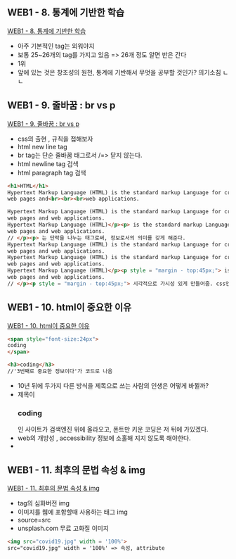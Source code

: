 ## WEB1 - 8. 통계에 기반한 학습
[WEB1 - 8. 통계에 기반한 학습](https://www.youtube.com/watch?v=IJR-pSLGuZM&list=PLuHgQVnccGMDZP7FJ_ZsUrdCGH68ppvPb&index=9&t=0s)

- 아주 기본적인 tag는 외워야지 
- 보통 25~26개의 tag를 가지고 있음 => 26개 정도 알면 반은 간다
- <head> 1위
- 앞에 있는 것은 창조성의 원천, 통계에 기반해서 무엇을 공부할 것인가? 의기소침 ㄴㄴ

## WEB1 - 9. 줄바꿈 : br vs p
[WEB1 - 9. 줄바꿈 : br vs p](https://www.youtube.com/watch?v=IJR-pSLGuZM&list=PLuHgQVnccGMDZP7FJ_ZsUrdCGH68ppvPb&index=9&t=0s)
- css의 출현 , 규칙을 접해보자
- html new line tag
- br tag는 단순 줄바꿈 태그로서 /=> 닫지 않는다.
- html newline tag 검색
- html paragraph tag 검색

```html
<h1>HTML</h1>
Hypertext Markup Language (HTML) is the standard markup Language for creating
web pages and<br><br><br>web applications.

Hypertext Markup Language (HTML) is the standard markup Language for creating
web pages and web applications.
Hypertext Markup Language (HTML)</p><p> is the standard markup Language for creating
web pages and web applications.
// </p><p> 는 단락을 나누는 태그로써, 정보로서의 의미를 갖게 해준다.  
Hypertext Markup Language (HTML) is the standard markup Language for creating
web pages and web applications.
Hypertext Markup Language (HTML) is the standard markup Language for creating
web pages and web applications.
Hypertext Markup Language (HTML)</p><p style = "margin - top:45px;"> is the standard markup Language for creating
web pages and web applications.
// </p><p style = "margin - top:45px;"> 시각적으로 가시성 있게 만들어줌. css언어

```

## WEB1 - 10. html이 중요한 이유
[WEB1 - 10. html이 중요한 이유](https://www.youtube.com/watch?v=MgZRbCaF_rY&list=PLuHgQVnccGMDZP7FJ_ZsUrdCGH68ppvPb&index=10)

```html
<span style="font-size:24px">
coding
</span>

<h3>coding</h3>
//'3번째로 중요한 정보이다'가 코드로 나옴
```
- 10년 뒤에 두가지 다른 방식을 제목으로 쓰는 사람의 인생은 어떻게 바뀔까?
- 제목이 <h3>coding</h3>인 사이트가 검색엔진 위에 올라오고, 폰트만 키운 코딩은 저 뒤에 가있겠다.
- web의 개방성 , accessibility 정보에 소홀해 지지 않도록 해야한다.
- 

## WEB1 - 11. 최후의 문법 속성 & img
[WEB1 - 11. 최후의 문법 속성 & img](https://www.youtube.com/watch?v=RhE-RHdi-NY&list=PLuHgQVnccGMDZP7FJ_ZsUrdCGH68ppvPb&index=11)
- tag의 심화버전 img
- 이미지를 웹에 포함할때 사용하는 태그 img
- source=src
- unsplash.com 무료 고화질 이미지
```html
<img src="covid19.jpg" width = '100%'>
src="covid19.jpg" width = '100%' => 속성, attribute
```
